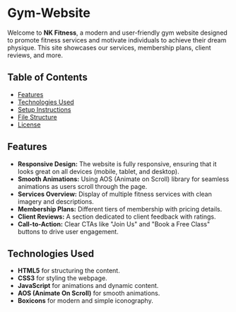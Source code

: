 # Gym-Website

Welcome to **NK Fitness**, a modern and user-friendly gym website designed to promote fitness services and motivate individuals to achieve their dream physique. This site showcases our services, membership plans, client reviews, and more.

## Table of Contents
- [Features](#features)
- [Technologies Used](#technologies-used)
- [Setup Instructions](#setup-instructions)
- [File Structure](#file-structure)
- [License](#license)

## Features

- **Responsive Design:** The website is fully responsive, ensuring that it looks great on all devices (mobile, tablet, and desktop).
- **Smooth Animations:** Using AOS (Animate on Scroll) library for seamless animations as users scroll through the page.
- **Services Overview:** Display of multiple fitness services with clean imagery and descriptions.
- **Membership Plans:** Different tiers of membership with pricing details.
- **Client Reviews:** A section dedicated to client feedback with ratings.
- **Call-to-Action:** Clear CTAs like "Join Us" and "Book a Free Class" buttons to drive user engagement.

## Technologies Used

- **HTML5** for structuring the content.
- **CSS3** for styling the webpage.
- **JavaScript** for animations and dynamic content.
- **AOS (Animate On Scroll)** for smooth animations.
- **Boxicons** for modern and simple iconography.
